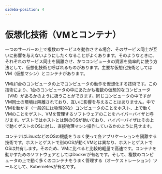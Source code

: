 ```yaml
---
sideba-position: 4
---
```


# 仮想化技術（VMとコンテナ）

一つのサーバーの上で複数のサービスを動作させる場合、そのサービス同士が互いに影響を与えないようにしたくなることがよくあります。そのようなときに、それぞれのサービス同士を隔離させ、かつコンピュータの資源を効率的に使う方法として、仮想化技術と呼ばれるものがあります。主要な仮想化技術としてはVM（仮想マシン）とコンテナがあります。

VMは1台のコンピュータの上でコンピュータの動作を仮想化する技術です。この技術により、1台のコンピュータの中にあたかも複数の仮想的なコンピュータ（VM）があるかのように扱うことができます。同じコンピュータの中ですがVM同士の環境は隔離されており、互いに影響を与えることはありません。中でVMを動かす（一般的には物理的な）コンピュータのことをホスト、上で動くVMのことをゲスト、VMを管理するソフトウェアのことをハイパーバイザと呼びます。ゲストではホストとは別のOSが動いており、ハイパーバイザはその上で動くゲストのOSに対し、直接物理マシン操作しているかのように見せます。

コンテナはLinuxなどのOSの機能をうまく使って各アプリケーションを隔離する技術です。ホストとゲストで別のOSが動くVMとは異なり、ホストとゲストでOSは共有します。そのため、VMに比べると比較的軽量で高速です。コンテナを動かすためのソフトウェアとしてはDockerが有名です。そして、複数のコンピュータの上で動く多くのコンテナをうまく管理する（オーケストレーション）ツールとして、Kubernetesが有名です。
